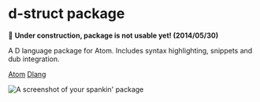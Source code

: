 # d-struct package

:construction: **Under construction, package is not usable yet! (2014/05/30)**

A D language package for Atom.  Includes syntax highlighting, snippets and
dub integration.

[Atom](http://atom.io)
[Dlang](http://dlang.org)

![A screenshot of your spankin' package](https://f.cloud.github.com/assets/69169/2290250/c35d867a-a017-11e3-86be-cd7c5bf3ff9b.gif)
